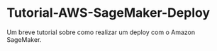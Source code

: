 # Tutorial-AWS-SageMaker-Deploy
Um breve tutorial sobre como realizar um deploy com o Amazon SageMaker.

